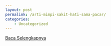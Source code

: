 ```yaml
---
layout: post
permalink: /arti-mimpi-sakit-hati-sama-pacar/
categories:
    - Uncategorized
---
```


[Baca Selengkapnya](/04)